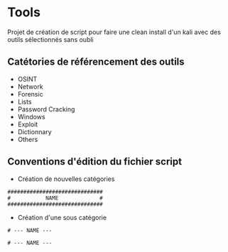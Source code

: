 # Tools

Projet de création de script pour faire une clean install d'un kali avec des outils sélectionnés sans oubli

## Catétories de référencement des outils
- OSINT
- Network
- Forensic
- Lists
- Password Cracking
- Windows
- Exploit
- Dictionnary
- Others

## Conventions d'édition du fichier script

- Création de nouvelles catégories
```
##############################
#           NAME             #
##############################
```
- Création d'une sous catégorie
```
# --- NAME ---

# --- NAME ---
```


